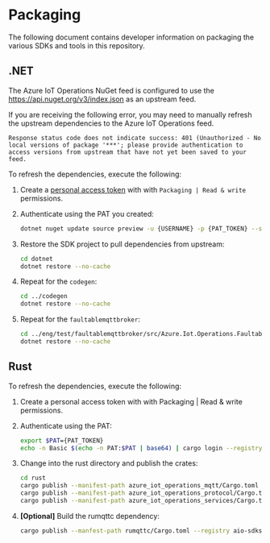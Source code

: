 # Packaging

The following document contains developer information on packaging the various SDKs and tools in this repository.

## .NET

The Azure IoT Operations NuGet feed is configured to use the https://api.nuget.org/v3/index.json as an upstream feed. 

If you are receiving the following error, you may need to manually refresh the upstream dependencies to the Azure IoT Operations feed.

```output
Response status code does not indicate success: 401 (Unauthorized - No local versions of package '***'; please provide authentication to access versions from upstream that have not yet been saved to your feed.
```

To refresh the dependencies, execute the following:

1. Create a [personal access token](https://dev.azure.com/azure-iot-sdks/_usersSettings/tokens) with with `Packaging | Read & write` permissions.

1. Authenticate using the PAT you created:

    ```bash
    dotnet nuget update source preview -u {USERNAME} -p {PAT_TOKEN} --store-password-in-clear-text
    ```

1. Restore the SDK project to pull dependencies from upstream:

    ```bash
    cd dotnet
    dotnet restore --no-cache
    ```

1. Repeat for the `codegen`:

    ```bash
    cd ../codegen
    dotnet restore --no-cache
    ```

1. Repeat for the `faultablemqttbroker`:

    ```bash
    cd ../eng/test/faultablemqttbroker/src/Azure.Iot.Operations.FaultableMqttBroker
    dotnet restore --no-cache
    ```

## Rust

To refresh the dependencies, execute the following:

1. Create a personal access token with with Packaging | Read & write permissions.

1. Authenticate using the PAT:

    ```bash
    export $PAT={PAT_TOKEN}
    echo -n Basic $(echo -n PAT:$PAT | base64) | cargo login --registry aio-sdks
    ```

1. Change into the rust directory and publish the crates:

    ```bash
    cd rust
    cargo publish --manifest-path azure_iot_operations_mqtt/Cargo.toml --registry aio-sdks-auth
    cargo publish --manifest-path azure_iot_operations_protocol/Cargo.toml --registry aio-sdks-auth
    cargo publish --manifest-path azure_iot_operations_services/Cargo.toml --registry aio-sdks-auth
    ```

1. **[Optional]** Build the rumqttc dependency:

    ```bash
    cargo publish --manfest-path rumqttc/Cargo.toml --registry aio-sdks --features use-native-tls
    ```
